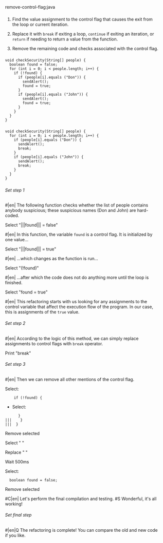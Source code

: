 remove-control-flag:java

###

1. Find the value assignment to the control flag that causes the exit from the loop or current iteration.

2. Replace it with `break` if exiting a loop, `continue` if exiting an iteration, or `return` if needing to return a value from the function.

3. Remove the remaining code and checks associated with the control flag.



###

```
void checkSecurity(String[] people) {
  boolean found = false;
  for (int i = 0; i < people.length; i++) {
    if (!found) {
      if (people[i].equals ("Don")) {
        sendAlert();
        found = true;
      }
      if (people[i].equals ("John")) {
        sendAlert();
        found = true;
      }
    }
  }
}
```

###

```
void checkSecurity(String[] people) {
  for (int i = 0; i < people.length; i++) {
    if (people[i].equals ("Don")) {
      sendAlert();
      break;
    }
    if (people[i].equals ("John")) {
      sendAlert();
      break;
    }
  }
}
```

###

###### Set step 1


#|en| The following function checks whether the list of people contains anybody suspicious; these suspicious names (Don and John) are hard-coded.

Select "|||found||| = false"


#|en| In this function, the variable `found` is a control flag. It is initialized by one value…


Select "|||found||| = true"


#|en| …which changes as the function is run…


Select "(!found)"


#|en| …after which the code does not do anything more until the loop is finished.

Select "found = true"


#|en| This refactoring starts with us looking for any assignments to the control variable that affect the execution flow of the program. In our case, this is assignments of the `true` value.

###### Set step 2


#|en| According to the logic of this method, we can simply replace assignments to control flags with `break` operator.

Print "break"

###### Set step 3


#|en| Then we can remove all other mentions of the control flag.


Select:
```
    if (!found) {

```

+ Select:
```
      }
|||    }
|||  }
```

Remove selected

Select "      "

Replace "    "

Wait 500ms

Select:
```
  boolean found = false;

```

Remove selected


#C|en| Let's perform the final compilation and testing.
#S Wonderful, it's all working!


###### Set final step


#|en|Q The refactoring is complete! You can compare the old and new code if you like.

